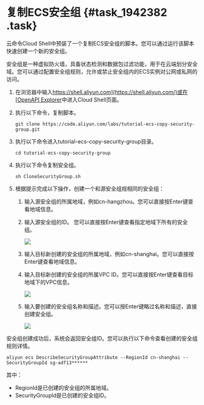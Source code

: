 # 复制ECS安全组 {#task_1942382 .task}

云命令Cloud Shell中预装了一个复制ECS安全组的脚本。您可以通过运行该脚本快速创建一个新的安全组。

安全组是一种虚拟防火墙，具备状态检测和数据包过滤功能，用于在云端划分安全域。您可以通过配置安全组规则，允许或禁止安全组内的ECS实例对公网或私网的访问。

1.  在浏览器中输入[https://shell.aliyun.com](https://shell.aliyun.com/)或在[OpenAPI Explorer](https://pre-api.aliyun.com/new#/cli)中进入Cloud Shell页面。
2.  执行以下命令，复制脚本。 

    ``` {#codeblock_jb7_2t0_iku}
    git clone https://code.aliyun.com/labs/tutorial-ecs-copy-security-group.git
    ```

3.  执行以下命令进入tutorial-ecs-copy-security-group目录。 

    ``` {#codeblock_y7h_149_oxg}
    cd tutorial-ecs-copy-security-group
    ```

4.  执行以下命令复制安全组。 

    ``` {#codeblock_hn0_61r_vq7}
    sh CloneSecurityGroup.sh
    ```

5.  根据提示完成以下操作，创建一个和源安全组规相同的安全组： 
    1.  输入源安全组的所属地域，例如cn-hangzhou。您可以直接按Enter键查看地域信息。
    2.  输入源安全组的ID。 您可以直接按Enter键查看指定地域下所有的安全组。

        ![](http://static-aliyun-doc.oss-cn-hangzhou.aliyuncs.com/assets/img/1541077/156765487458532_zh-CN.png)

    3.  输入目标新创建的安全组的所属地域，例如cn-shanghai。您可以直接按Enter键查看地域信息。
    4.  输入目标新创建的安全组的所属VPC ID。您可以直接按Enter键查看目标地域下的VPC信息。 

        ![](http://static-aliyun-doc.oss-cn-hangzhou.aliyuncs.com/assets/img/1541077/156765487458533_zh-CN.png)

    5.  输入要创建的安全组名称和描述。您可以按Enter键略过名称和描述，直接创建安全组。 

        ![](http://static-aliyun-doc.oss-cn-hangzhou.aliyuncs.com/assets/img/1541077/156765487458534_zh-CN.png)


安全组创建成功后，系统会返回安全组ID。您可以执行以下命令查看创建的安全组规则详情。

``` {#codeblock_p49_kh9_rij}
aliyun ecs DescribeSecurityGroupAttribute --RegionId cn-shanghai --SecurityGroupId sg-adf13******
```

其中：

-   RegionId是已创建的安全组的所属地域。
-   SecurityGroupId是已创建的安全组ID。

